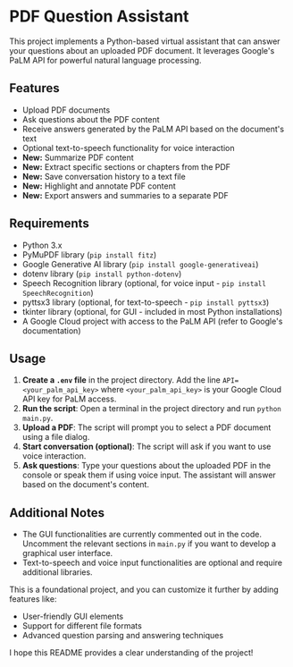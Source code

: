 # PDF Question Assistant

This project implements a Python-based virtual assistant that can answer your questions about an uploaded PDF document. It leverages Google's PaLM API for powerful natural language processing.

## Features

* Upload PDF documents
* Ask questions about the PDF content
* Receive answers generated by the PaLM API based on the document's text
* Optional text-to-speech functionality for voice interaction
* **New:** Summarize PDF content
* **New:** Extract specific sections or chapters from the PDF
* **New:** Save conversation history to a text file
* **New:** Highlight and annotate PDF content
* **New:** Export answers and summaries to a separate PDF

## Requirements

* Python 3.x
* PyMuPDF library (`pip install fitz`)
* Google Generative AI library (`pip install google-generativeai`)
* dotenv library (`pip install python-dotenv`)
* Speech Recognition library (optional, for voice input - `pip install SpeechRecognition`)
* pyttsx3 library (optional, for text-to-speech - `pip install pyttsx3`)
* tkinter library (optional, for GUI - included in most Python installations)
* A Google Cloud project with access to the PaLM API (refer to Google's documentation)

## Usage

1. **Create a `.env` file** in the project directory. Add the line `API=<your_palm_api_key>` where `<your_palm_api_key>` is your Google Cloud API key for PaLM access.
2. **Run the script**: Open a terminal in the project directory and run `python main.py`.
3. **Upload a PDF**: The script will prompt you to select a PDF document using a file dialog.
4. **Start conversation (optional)**: The script will ask if you want to use voice interaction.
5. **Ask questions**: Type your questions about the uploaded PDF in the console or speak them if using voice input. The assistant will answer based on the document's content.

## Additional Notes

* The GUI functionalities are currently commented out in the code. Uncomment the relevant sections in `main.py` if you want to develop a graphical user interface.
* Text-to-speech and voice input functionalities are optional and require additional libraries.

This is a foundational project, and you can customize it further by adding features like:

* User-friendly GUI elements
* Support for different file formats
* Advanced question parsing and answering techniques

I hope this README provides a clear understanding of the project!